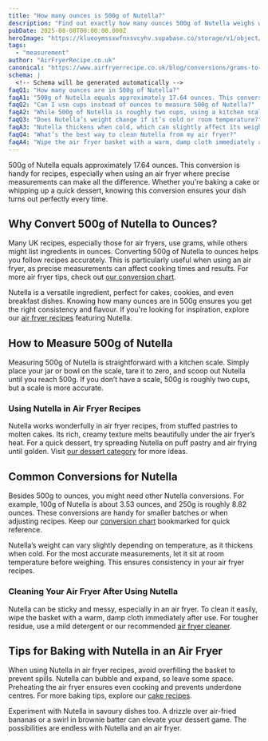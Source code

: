 ```yaml
---
title: "How many ounces is 500g of Nutella?"
description: "Find out exactly how many ounces 500g of Nutella weighs with our easy conversion guide. Perfect for baking and air fryer recipes!"
pubDate: 2025-08-08T00:00:00.000Z
heroImage: "https://klueoymssxwfnxsvcyhv.supabase.co/storage/v1/object/public/Shmucket/how-many-ounces-is-500g-of-nutella.webp"
tags:
  - "measurement"
author: "AirFryerRecipe.co.uk"
canonical: "https://www.airfryerrecipe.co.uk/blog/conversions/grams-to-ounces/how-many-ounces-is-500g-of-nutella"
schema: |
  <!-- Schema will be generated automatically -->
faqQ1: "How many ounces are in 500g of Nutella?"
faqA1: "500g of Nutella equals approximately 17.64 ounces. This conversion is useful for recipes, especially when using an air fryer where precise measurements matter."
faqQ2: "Can I use cups instead of ounces to measure 500g of Nutella?"
faqA2: "While 500g of Nutella is roughly two cups, using a kitchen scale is more accurate. Cups can vary depending on how the Nutella is scooped or packed."
faqQ3: "Does Nutella’s weight change if it’s cold or room temperature?"
faqA3: "Nutella thickens when cold, which can slightly affect its weight. For the most accurate measurement, let it sit at room temperature before weighing."
faqQ4: "What’s the best way to clean Nutella from my air fryer?"
faqA4: "Wipe the air fryer basket with a warm, damp cloth immediately after use. For sticky residue, use a mild detergent or a specialised air fryer cleaner."
---
```

<p>500g of Nutella equals approximately 17.64 ounces. This conversion is handy for recipes, especially when using an air fryer where precise measurements can make all the difference. Whether you're baking a cake or whipping up a quick dessert, knowing this conversion ensures your dish turns out perfectly every time.</p>

<h2>Why Convert 500g of Nutella to Ounces?</h2>
<p>Many UK recipes, especially those for air fryers, use grams, while others might list ingredients in ounces. Converting 500g of Nutella to ounces helps you follow recipes accurately. This is particularly useful when using an air fryer, as precise measurements can affect cooking times and results. For more air fryer tips, check out <a href=https://www.airfryerrecipe.co.uk/air-fryer-conversion-chart>our conversion chart</a>.</p>

<p>Nutella is a versatile ingredient, perfect for cakes, cookies, and even breakfast dishes. Knowing how many ounces are in 500g ensures you get the right consistency and flavour. If you're looking for inspiration, explore our <a href=https://www.airfryerrecipe.co.uk/recipes>air fryer recipes</a> featuring Nutella.</p>

<h2>How to Measure 500g of Nutella</h2>
<p>Measuring 500g of Nutella is straightforward with a kitchen scale. Simply place your jar or bowl on the scale, tare it to zero, and scoop out Nutella until you reach 500g. If you don’t have a scale, 500g is roughly two cups, but a scale is more accurate.</p>

<h3>Using Nutella in Air Fryer Recipes</h3>
<p>Nutella works wonderfully in air fryer recipes, from stuffed pastries to molten cakes. Its rich, creamy texture melts beautifully under the air fryer’s heat. For a quick dessert, try spreading Nutella on puff pastry and air frying until golden. Visit <a href=https://www.airfryerrecipe.co.uk/recipe-category/dessert>our dessert category</a> for more ideas.</p>

<h2>Common Conversions for Nutella</h2>
<p>Besides 500g to ounces, you might need other Nutella conversions. For example, 100g of Nutella is about 3.53 ounces, and 250g is roughly 8.82 ounces. These conversions are handy for smaller batches or when adjusting recipes. Keep our <a href=https://www.airfryerrecipe.co.uk/air-fryer-conversion-chart>conversion chart</a> bookmarked for quick reference.</p>

<p>Nutella’s weight can vary slightly depending on temperature, as it thickens when cold. For the most accurate measurements, let it sit at room temperature before weighing. This ensures consistency in your air fryer recipes.</p>

<h3>Cleaning Your Air Fryer After Using Nutella</h3>
<p>Nutella can be sticky and messy, especially in an air fryer. To clean it easily, wipe the basket with a warm, damp cloth immediately after use. For tougher residue, use a mild detergent or our recommended <a href=https://www.airfryerrecipe.co.uk/air-fryer-cleaner>air fryer cleaner</a>.</p>

<h2>Tips for Baking with Nutella in an Air Fryer</h2>
<p>When using Nutella in air fryer recipes, avoid overfilling the basket to prevent spills. Nutella can bubble and expand, so leave some space. Preheating the air fryer ensures even cooking and prevents underdone centres. For more baking tips, explore our <a href=https://www.airfryerrecipe.co.uk/recipe-category/cakes>cake recipes</a>.</p>

<p>Experiment with Nutella in savoury dishes too. A drizzle over air-fried bananas or a swirl in brownie batter can elevate your dessert game. The possibilities are endless with Nutella and an air fryer.</p>
